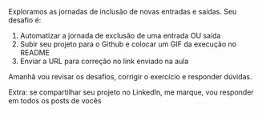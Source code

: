 Exploramos as jornadas de inclusão de novas entradas e saídas. Seu desafio é:

1. Automatizar a jornada de exclusão de uma entrada OU saída
2. Subir seu projeto para o Github e colocar um GIF da execução no README
3. Enviar a URL para correção no link enviado na aula

Amanhã vou revisar os desafios, corrigir o exercício e responder dúvidas.

Extra: se compartilhar seu projeto no LinkedIn, me marque, vou responder em todos os posts de vocês